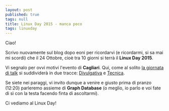 ```yaml
---
layout: post
published: true
tags: null
title: Linux Day 2015 - manca poco
tags: linuxday
---
```


Ciao!

Scrivo nuovamente sul blog dopo eoni per ricordarvi (e ricordarmi, si sa mai mi scordi) che il 24 Ottobre, cioè tra 10 giorni si terrà il **Linux Day 2015**.

Vi segnalo per ovvi motivi l'evento di **Cagliari**. Qui, come al solito [la giornata di talk](http://linuxday.gulch.it/node/65) si suddividerà in due tracce: [Divulgativa](http://linuxday.gulch.it/node/67 "Traccia Divulgativa") e [Tecnica](http://linuxday.gulch.it/node/68 "Traccia Tecnica").

Se siete nei paraggi, vi invito dunque a venire e giusto prima di pranzo (12:20) parleremo assieme di **Graph Database** (o meglio, io parlo e voi fate di sì con la testa facendo finta di ascoltarmi).

Ci vediamo al Linux Day!
